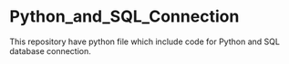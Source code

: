 # Python_and_SQL_Connection
This repository have python file which include code for Python and SQL database connection.
